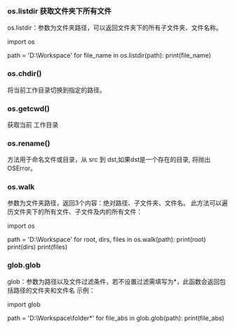 ### os.listdir 获取文件夹下所有文件



os.listdir：参数为文件夹路径，可以返回文件夹下的所有子文件夹、文件名称。

import os

path = 'D:\Workspace'
for file_name in os.listdir(path):
    print(file_name)


### os.chdir() 

将当前工作目录切换到指定的路径。


### os.getcwd()

获取当前 工作目录

### os.rename() 

方法用于命名文件或目录，从 src 到 dst,如果dst是一个存在的目录, 将抛出OSError。

### os.walk

参数为文件夹路径，返回3个内容：绝对路径、子文件夹、文件名。 此方法可以遍历文件夹下的所有文件、子文件及内的所有文件：

import os

path = 'D:\Workspace'
for root, dirs, files in os.walk(path):
    print(root)
    print(dirs)
    print(files)


### glob.glob

glob：参数为路径以及文件过滤条件，若不设置过滤需填写为*，此函数会返回包括路径的文件夹和文件名
示例：

import glob

path = 'D:\Workspace\folder\*'
for file_abs in glob.glob(path):
print(file_abs)
